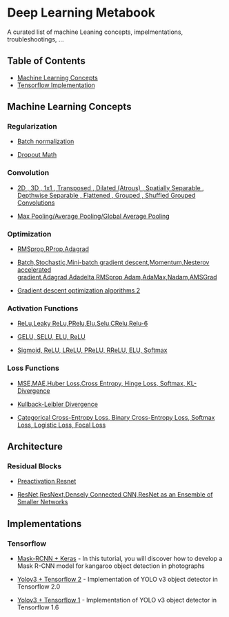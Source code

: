 # Deep Learning Metabook

A curated list of machine Leaning concepts, impelmentations, troubleshootings, ...

## Table of Contents

<!-- MarkdownTOC depth=4 -->
- [Machine Learning Concepts](#concepts)
- [Tensorflow Implementation](#github-tutorials)

<!-- /MarkdownTOC -->
<a name="concepts" />

## Machine Learning Concepts

### Regularization

* [Batch normalization](https://towardsdatascience.com/batch-normalization-in-neural-networks-1ac91516821c) 

* [Dropout Math](https://towardsdatascience.com/simplified-math-behind-dropout-in-deep-learning-6d50f3f47275)

### Convolution

* [2D , 3D , 1x1 , Transposed , Dilated (Atrous) , Spatially Separable , Depthwise Separable , Flattened , Grouped , Shuffled Grouped Convolutions](https://towardsdatascience.com/a-comprehensive-introduction-to-different-types-of-convolutions-in-deep-learning-669281e58215) 
 
* [Max Pooling/Average Pooling/Global Average Pooling](https://machinelearningmastery.com/pooling-layers-for-convolutional-neural-networks/) 

### Optimization

* [RMSprop,RProp,Adagrad](https://towardsdatascience.com/understanding-rmsprop-faster-neural-network-learning-62e116fcf29a)

* [Batch,Stochastic,Mini-batch gradient descent,Momentum,Nesterov accelerated gradient,Adagrad,Adadelta,RMSprop,Adam,AdaMax,Nadam,AMSGrad](https://ruder.io/optimizing-gradient-descent/index.html#nesterovacceleratedgradient)

* [Gradient descent optimization algorithms 2](http://www.cs.toronto.edu/~tijmen/csc321/slides/lecture_slides_lec6.pdf) 

### Activation Functions

* [ReLu,Leaky ReLu,PRelu,Elu,Selu,CRelu,Relu-6](https://medium.com/@danqing/a-practical-guide-to-relu-b83ca804f1f7)

* [GELU, SELU, ELU, ReLU](https://mlfromscratch.com/activation-functions-explained/)

* [Sigmoid, ReLU, LReLU, PReLU, RReLU, ELU, Softmax](http://laid.delanover.com/activation-functions-in-deep-learning-sigmoid-relu-lrelu-prelu-rrelu-elu-softmax/)

### Loss Functions
* [MSE,MAE,Huber Loss,Cross Entropy, Hinge Loss, Softmax,  KL-Divergence](https://www.analyticsvidhya.com/blog/2019/08/detailed-guide-7-loss-functions-machine-learning-python-code/)

* [Kullback-Leibler Divergence](https://www.countbayesie.com/blog/2017/5/9/kullback-leibler-divergence-explained) 

* [Categorical Cross-Entropy Loss, Binary Cross-Entropy Loss, Softmax Loss, Logistic Loss, Focal Loss](https://gombru.github.io/2018/05/23/cross_entropy_loss/)

<a name="github-tutorials" />

## Architecture
### Residual Blocks
* [Preactivation Resnet](https://towardsdatascience.com/resnet-with-identity-mapping-over-1000-layers-reached-image-classification-bb50a42af03e)

* [ResNet,ResNext,Densely Connected CNN,ResNet as an Ensemble of Smaller Networks](https://gombru.github.io/2018/05/23/cross_entropy_loss/)





##  Implementations
### Tensorflow
* [Mask-RCNN + Keras](https://machinelearningmastery.com/how-to-train-an-object-detection-model-with-keras/) - In this tutorial, you will discover how to develop a Mask R-CNN model for kangaroo object detection in photographs

* [Yolov3 + Tensorflow 2](https://github.com/YunYang1994/tensorflow-yolov3) - Implementation of YOLO v3 object detector in Tensorflow 2.0

* [Yolov3 + Tensorflow 1](https://github.com/qqwweee/keras-yolo3) - Implementation of YOLO v3 object detector in Tensorflow 1.6


